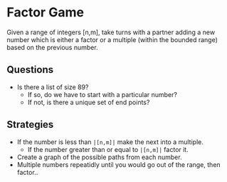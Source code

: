 # Factor Game

Given a range of integers [n,m], take turns with a partner adding a new 
number which is either a factor or a multiple (within the bounded range) 
based on the previous number.

## Questions

* Is there a list of size 89?
  * If so, do we have to start with a particular number?
  * If not, is there a unique set of end points?

## Strategies 

* If the number is less than `|[n,m]|` make the next into a multiple.
  * If the number greater than or equal to `|[n,m]|` factor it.
* Create a graph of the possible paths from each number.
* Multiple numbers repeatidly until you would go out of the range, then factor..

